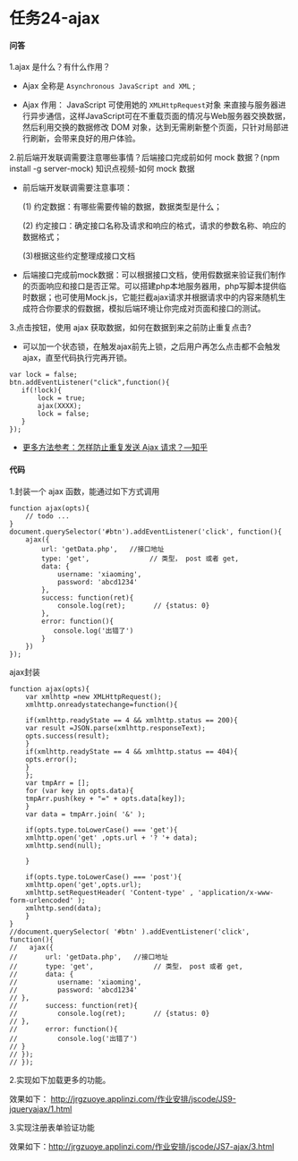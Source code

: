 # 任务24-ajax
#### 问答

1.ajax 是什么？有什么作用？

* Ajax 全称是 ```Asynchronous JavaScript and XML``` ;

* Ajax 作用： JavaScript 可使用她的 ```XMLHttpRequest```对象 来直接与服务器进行异步通信，这样JavaScript可在不重载页面的情况与Web服务器交换数据，然后利用交换的数据修改 DOM 对象，达到无需刷新整个页面，只针对局部进行刷新，会带来良好的用户体验。


2.前后端开发联调需要注意哪些事情？后端接口完成前如何 mock 数据？(npm install -g server-mock) 知识点视频-如何 mock 数据

* 前后端开发联调需要注意事项：

    (1) 约定数据：有哪些需要传输的数据，数据类型是什么；

    (2) 约定接口：确定接口名称及请求和响应的格式，请求的参数名称、响应的数据格式；

    (3)根据这些约定整理成接口文档

* 后端接口完成前mock数据：可以根据接口文档，使用假数据来验证我们制作的页面响应和接口是否正常。可以搭建php本地服务器用，php写脚本提供临时数据；也可使用Mock.js，它能拦截ajax请求并根据请求中的内容来随机生成符合你要求的假数据，模拟后端环境让你完成对页面和接口的测试。



3.点击按钮，使用 ajax 获取数据，如何在数据到来之前防止重复点击?

* 可以加一个状态锁，在触发ajax前先上锁，之后用户再怎么点击都不会触发ajax，直至代码执行完再开锁。
```
var lock = false;
btn.addEventListener("click",function(){
   if(!lock){
       lock = true;
       ajax(XXXX);
       lock = false;
   }
});
```
* [更多方法参考：怎样防止重复发送 Ajax 请求？—知乎](https://www.zhihu.com/question/19805411)


#### 代码

1.封装一个 ajax 函数，能通过如下方式调用
```
function ajax(opts){
    // todo ...
}
document.querySelector('#btn').addEventListener('click', function(){
    ajax({
        url: 'getData.php',   //接口地址
        type: 'get',               // 类型， post 或者 get,
        data: {
            username: 'xiaoming',
            password: 'abcd1234'
        },
        success: function(ret){
            console.log(ret);       // {status: 0}
        },
        error: function(){
           console.log('出错了')
        }
    })
});
```
ajax封装
```
function ajax(opts){
    var xmlhttp =new XMLHttpRequest();
    xmlhttp.onreadystatechange=function(){
    
    if(xmlhttp.readyState == 4 && xmlhttp.status == 200){
    var result =JSON.parse(xmlhttp.responseText);
    opts.success(result);
    }
    if(xmlhttp.readyState == 4 && xmlhttp.status == 404){
    opts.error();
    }
    };
    var tmpArr = [];
    for (var key in opts.data){
    tmpArr.push(key + "=" + opts.data[key]);
    }
    var data = tmpArr.join( '&' );
    
    if(opts.type.toLowerCase() === 'get'){
    xmlhttp.open('get' ,opts.url + '? '+ data);
    xmlhttp.send(null);
    
    }
    
    if(opts.type.toLowerCase() === 'post'){
    xmlhttp.open('get',opts.url);
    xmlhttp.setRequestHeader( 'Content-type' , 'application/x-www-form-urlencoded' );
    xmlhttp.send(data);
    }
}
//document.querySelector( '#btn' ).addEventListener('click', function(){
//   ajax({
//       url: 'getData.php',   //接口地址
//       type: 'get',               // 类型， post 或者 get,
//       data: {
//          username: 'xiaoming',
//          password: 'abcd1234'
// },
//       success: function(ret){
//          console.log(ret);       // {status: 0}
// },
//       error: function(){
//          console.log('出错了')
// }
// });
// });
```
2.实现如下加载更多的功能。

效果如下： http://jrgzuoye.applinzi.com/作业安排/jscode/JS9-jqueryajax/1.html

3.实现注册表单验证功能

效果如下：http://jrgzuoye.applinzi.com/作业安排/jscode/JS7-ajax/3.html
